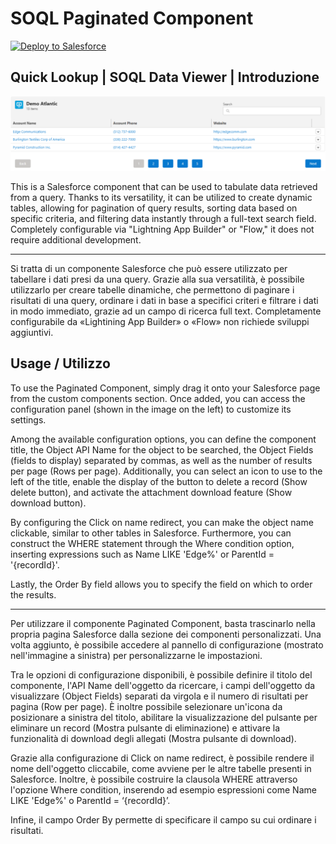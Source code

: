 # SOQL Paginated Component

<a href="https://githubsfdeploy.herokuapp.com?owner=iNardex&repo=soql-paginated-component&ref=main">
  <img alt="Deploy to Salesforce"
       src="https://raw.githubusercontent.com/afawcett/githubsfdeploy/master/src/main/webapp/resources/img/deploy.png">
</a>

Quick Lookup | SOQL Data Viewer | Introduzione
---------------

![Demo Screenshot](https://github.com/iNardex/paginated-component/blob/main/images/example.png)

This is a Salesforce component that can be used to tabulate data retrieved from a query. Thanks to its versatility, it can be utilized to create dynamic tables, allowing for pagination of query results, sorting data based on specific criteria, and filtering data instantly through a full-text search field. Completely configurable via "Lightning App Builder" or "Flow," it does not require additional development.

-------------------

Si tratta di un componente Salesforce che può essere utilizzato per tabellare i dati presi da una query.
Grazie alla sua versatilità, è possibile utilizzarlo per creare tabelle dinamiche, che permettono di paginare i risultati di una query, ordinare i dati in base a specifici criteri e filtrare i dati in modo immediato, grazie ad un campo di ricerca full text.
Completamente configurabile da «Lightining App Builder» o «Flow» non richiede sviluppi aggiuntivi.


Usage / Utilizzo
-------------

To use the Paginated Component, simply drag it onto your Salesforce page from the custom components section. Once added, you can access the configuration panel (shown in the image on the left) to customize its settings.

Among the available configuration options, you can define the component title, the Object API Name for the object to be searched, the Object Fields (fields to display) separated by commas, as well as the number of results per page (Rows per page). Additionally, you can select an icon to use to the left of the title, enable the display of the button to delete a record (Show delete button), and activate the attachment download feature (Show download button).

By configuring the Click on name redirect, you can make the object name clickable, similar to other tables in Salesforce. Furthermore, you can construct the WHERE statement through the Where condition option, inserting expressions such as Name LIKE 'Edge%' or ParentId = '{recordId}'.

Lastly, the Order By field allows you to specify the field on which to order the results.

----------------------------

Per utilizzare il componente Paginated Component, basta trascinarlo nella propria pagina Salesforce dalla sezione dei componenti personalizzati. Una volta aggiunto, è possibile accedere al pannello di configurazione (mostrato nell'immagine a sinistra) per personalizzarne le impostazioni.

Tra le opzioni di configurazione disponibili, è possibile definire il titolo del componente, l'API Name dell'oggetto da ricercare, i campi dell'oggetto da visualizzare (Object Fields) separati da virgola e il numero di risultati per pagina (Row per page). È inoltre possibile selezionare un'icona da posizionare a sinistra del titolo, abilitare la visualizzazione del pulsante per eliminare un record (Mostra pulsante di eliminazione) e attivare la funzionalità di download degli allegati (Mostra pulsante di download).

Grazie alla configurazione di Click on name redirect, è possibile rendere il nome dell'oggetto cliccabile, come avviene per le altre tabelle presenti in Salesforce. Inoltre, è possibile costruire la clausola WHERE attraverso l'opzione Where condition, inserendo ad esempio espressioni come Name LIKE 'Edge%' o ParentId = ‘{recordId}’.

Infine, il campo Order By permette di specificare il campo su cui ordinare i risultati.

